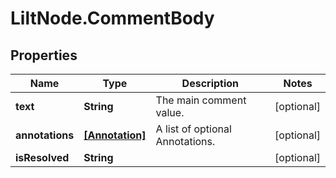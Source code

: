 # LiltNode.CommentBody

## Properties

Name | Type | Description | Notes
------------ | ------------- | ------------- | -------------
**text** | **String** | The main comment value. | [optional] 
**annotations** | [**[Annotation]**](Annotation.md) | A list of optional Annotations. | [optional] 
**isResolved** | **String** |  | [optional] 


